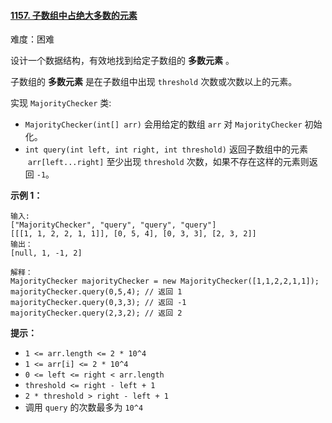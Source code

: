 ﻿#### [1157\. 子数组中占绝大多数的元素](https://leetcode.cn/problems/online-majority-element-in-subarray/)

难度：困难

设计一个数据结构，有效地找到给定子数组的 **多数元素** 。

子数组的 **多数元素** 是在子数组中出现 `threshold` 次数或次数以上的元素。

实现 `MajorityChecker` 类:

-   `MajorityChecker(int[] arr)` 会用给定的数组 `arr` 对 `MajorityChecker` 初始化。
-   `int query(int left, int right, int threshold)` 返回子数组中的元素  `arr[left...right]` 至少出现 `threshold` 次数，如果不存在这样的元素则返回 `-1`。

**示例 1：**

```
输入:
["MajorityChecker", "query", "query", "query"]
[[[1, 1, 2, 2, 1, 1]], [0, 5, 4], [0, 3, 3], [2, 3, 2]]
输出：
[null, 1, -1, 2]

解释：
MajorityChecker majorityChecker = new MajorityChecker([1,1,2,2,1,1]);
majorityChecker.query(0,5,4); // 返回 1
majorityChecker.query(0,3,3); // 返回 -1
majorityChecker.query(2,3,2); // 返回 2
```

**提示：**

-   `1 <= arr.length <= 2 * 10^4`
-   `1 <= arr[i] <= 2 * 10^4`
-   `0 <= left <= right < arr.length`
-   `threshold <= right - left + 1`
-   `2 * threshold > right - left + 1`
-   调用 `query` 的次数最多为 `10^4` 
